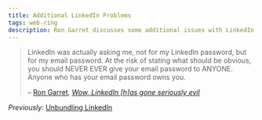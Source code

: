 ```yaml
---
title: Additional LinkedIn Problems
tags: web-ring
description: Ron Garret discusses some additional issues with LinkedIn
---
```


> LinkedIn was actually asking me, not for my LinkedIn password, but for my email password. At the risk of stating what should be obvious, you should NEVER EVER give your email password to ANYONE. Anyone who has your email password owns you.
>
> – [Ron Garret](http://rongarret.info/), [*Wow, LinkedIn [h]as gone seriously evil*](http://blog.rongarret.info/2014/07/wow-linkedin-as-gone-seriously-evil.html)

*Previously:* [Unbundling LinkedIn](http://kyle.marek-spartz.org/posts/2014-03-29-unbundling-linkedin.html)
